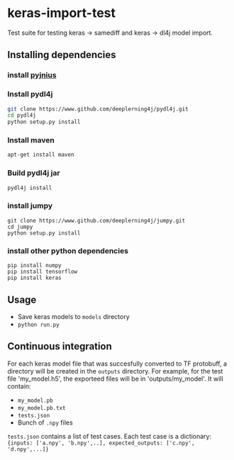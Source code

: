 # keras-import-test

Test suite for testing keras -> samediff and keras -> dl4j model import.

## Installing dependencies


### install [pyjnius](https://github.com/kivy/pyjnius)


### Install pydl4j

```bash
git clone https://www.github.com/deeplerning4j/pydl4j.git
cd pydl4j
python setup.py install
```

### Install maven

```bash
apt-get install maven
```



### Build pydl4j jar

```bash
pydl4j install
```


### install jumpy

```
git clone https://www.github.com/deeplerning4j/jumpy.git
cd jumpy
python setup.py install
```

### install other python dependencies

```
pip install numpy
pip install tensorflow
pip install keras
```

## Usage

* Save keras models to `models` directory
* `python run.py`


## Continuous integration

For each keras model file that was succesfully converted to TF protobuff, a directory will be created in the `outputs` directory.
For example, for the test file 'my_model.h5', the exporteed files will be in 'outputs/my_model'.
It will contain:

* `my_model.pb`
* `my_model.pb.txt`
* `tests.json`
* Bunch of `.npy` files

`tests.json` contains a list of test cases. Each test case is a dictionary:`{inputs: ['a.npy', 'b.npy',..], expected_outputs: ['c.npy', 'd.npy',...]}`



